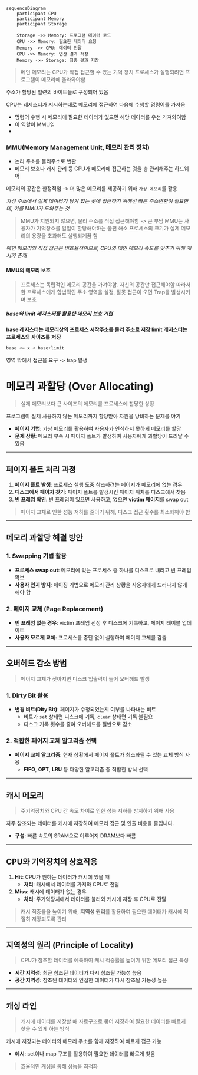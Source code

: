 ```mermaid
sequenceDiagram
    participant CPU
    participant Memory
    participant Storage

    Storage ->> Memory: 프로그램 데이터 로드
    CPU ->> Memory: 필요한 데이터 요청
    Memory ->> CPU: 데이터 전달
    CPU ->> Memory: 연산 결과 저장
    Memory ->> Storage: 최종 결과 저장
```

> 메인 메모리는 CPU가 직접 접근할 수 있는 기억 장치
> 프로세스가 실행되려면 프로그램이 메모리에 올라와야함

주소가 할당된 일련의 바이트들로 구성되어 있음

CPU는 레지스터가 지시하는대로 메모리에 접근하여 다음에 수행할 명령어를 가져옴
- 명령어 수행 시 메모리에 필요한 데이터가 없으면 해당 데이터를 우선 가져와여함
- 이 역할이 MMU임
- 


### MMU(Memory Management Unit, 메모리 관리 장치)
- 논리 주소를 물리주소로 변환
- 메모리 보호나 캐시 관리 등 CPU가 메모리에 접근하는 것을 총 관리해주는 하드웨어

메모리의 공간은 한정적임 -> 더 많은 메모리를 제공하기 위해 `가상 메모리`를 활용

*가성 주소에서 실제 데이터가 담겨 있는 곳에 접근하기 위해선 빠른 주소변환이 필요한데, 이를 MMU가 도와주는 것*

>MMU가 지원되지 않으면, 물리 주소를 직접 접근해야함 -> 큰 부담
>MMU는 사용자가 기억장소를 일일이 할당해야하는 불편 해소
>프로세스의 크기가 실제 메모리의 용량을 초과해도 실행되게끔 함


*메인 메모리의 직접 접근은 비효율적이므로,  CPU와 메인 메모리 속도를 맞추기 위해 캐시가 존재*


#### MMU의 메모리 보호
>프로세스는 독립적인 메모리 공간을 가져야함. 자신의 공간만 접근해야함
>따라서 한 프로세스에게 합법적인 주소 영역을 설정, 잘못 접근이 오면 Trap을 발생시키며 보호

##### base와 limit 레지스터를 활용한 메모리 보호 기헙

**base 레지스터는 메모리상의 프로세스 시작주소를 물리 주소로 저장 limit 레지스터는 프로세스의 사이즈를 저장**

```C
base <= x < base+limit
```

영역 밖에서 접근을 요구 -> trap 발생


# 메모리 과할당 (Over Allocating)

> 실제 메모리보다 큰 사이즈의 메모리를 프로세스에 할당한 상황

프로그램이 실제 사용하지 않는 메모리까지 할당받아 자원을 낭비하는 문제를 야기

- **페이지 기법**: 가상 메모리를 활용하여 사용자가 인식하지 못하게 메모리를 할당
- **문제 상황**: 메모리 부족 시 페이지 폴트가 발생하여 사용자에게 과할당이 드러날 수 있음

---

## 페이지 폴트 처리 과정

1. **페이지 폴트 발생**: 프로세스 실행 도중 참조하려는 페이지가 메모리에 없는 경우
2. **디스크에서 페이지 찾기**: 페이지 폴트를 발생시킨 페이지 위치를 디스크에서 찾음
3. **빈 프레임 확인**: 빈 프레임이 있으면 사용하고, 없으면 **victim 페이지**를 swap out

> 페이지 교체로 인한 성능 저하를 줄이기 위해, 디스크 접근 횟수를 최소화해야 함

---

## 메모리 과할당 해결 방안

### 1. Swapping 기법 활용
- **프로세스 swap out**: 메모리에 있는 프로세스 중 하나를 디스크로 내리고 빈 프레임 확보
- **사용자 인지 방지**: 페이징 기법으로 메모리 관리 상황을 사용자에게 드러나지 않게 해야 함

### 2. 페이지 교체 (Page Replacement)
- **빈 프레임 없는 경우**: victim 프레임 선정 후 디스크에 기록하고, 페이지 테이블 업데이트
- **사용자 모르게 교체**: 프로세스를 중단 없이 실행하여 페이지 교체를 감춤

---

## 오버헤드 감소 방법

> 페이지 교체가 잦아지면 디스크 입출력이 늘어 오버헤드 발생

### 1. Dirty Bit 활용
- **변경 비트(Dity Bit)**: 페이지가 수정되었는지 여부를 나타내는 비트
  - 비트가 `set` 상태면 디스크에 기록, `clear` 상태면 기록 불필요
  - 디스크 기록 횟수를 줄여 오버헤드를 절반으로 감소

### 2. 적합한 페이지 교체 알고리즘 선택
- **페이지 교체 알고리즘**: 현재 상황에서 페이지 폴트가 최소화될 수 있는 교체 방식 사용
  - **FIFO**, **OPT**, **LRU** 등 다양한 알고리즘 중 적합한 방식 선택

---

## 캐시 메모리

> 주기억장치와 CPU 간 속도 차이로 인한 성능 저하를 방지하기 위해 사용

자주 참조되는 데이터를 캐시에 저장하여 메모리 접근 및 인출 비용을 줄입니다.
- **구성**: 빠른 속도의 SRAM으로 이루어져 DRAM보다 빠름

---

## CPU와 기억장치의 상호작용

1. **Hit**: CPU가 원하는 데이터가 캐시에 있을 때
   - **처리**: 캐시에서 데이터를 가져와 CPU로 전달
2. **Miss**: 캐시에 데이터가 없는 경우
   - **처리**: 주기억장치에서 데이터를 불러와 캐시에 저장 후 CPU로 전달

> 캐시 적중률을 높이기 위해, **지역성 원리**를 활용하여 필요한 데이터가 캐시에 적절히 저장되도록 관리

---

## 지역성의 원리 (Principle of Locality)

> CPU가 참조할 데이터를 예측하여 캐시 적중률을 높이기 위한 메모리 접근 특성

- **시간 지역성**: 최근 참조된 데이터가 다시 참조될 가능성 높음
- **공간 지역성**: 참조된 데이터의 인접한 데이터가 다시 참조될 가능성 높음

---

## 캐싱 라인

> 캐시에 데이터를 저장할 때 자료구조로 묶어 저장하여 필요한 데이터를 빠르게 찾을 수 있게 하는 방식

캐시에 저장되는 데이터의 메모리 주소를 함께 저장하여 빠르게 접근 가능
- **예시**: set이나 map 구조를 활용하여 필요한 데이터를 빠르게 찾음

> 효율적인 캐싱을 통해 성능을 최적화


